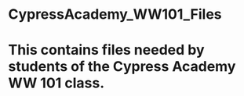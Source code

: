 # CypressAcademy_WW101_Files
#
# This contains files needed by students of the Cypress Academy WW 101 class.
#
